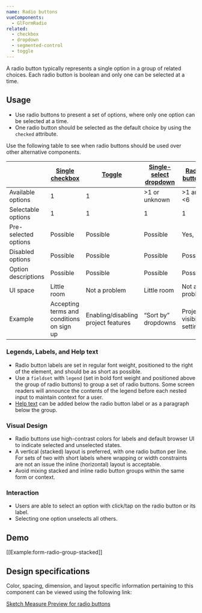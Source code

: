 ```yaml
---
name: Radio buttons
vueComponents:
  - GlFormRadio
related:
  - checkbox
  - dropdown
  - segmented-control
  - toggle
---
```


A radio button typically represents a single option in a group of related choices. Each radio button is boolean and only one can be selected at a time.

## Usage

- Use radio buttons to present a set of options, where only one option can be selected at a time.
- One radio button should be selected as the default choice by using the `checked` attribute.

Use the following table to see when radio buttons should be used over other alternative components.

|                      | [Single checkbox](/components/checkboxes) | [Toggle](/components/toggle)        | [Single-select dropdown](/components/dropdown) | [Radio buttons](/components/radio-button) | [Segmented control](/components/segmented-control) | [Multiple checkboxes](/components/checkboxes)    | [Multi-select dropdown](/components/dropdowns) |
| -------------------- | ----------------------------------------- | ----------------------------------- | ----------------------------------------------- | ----------------------------------------- | -------------------------------------------------- | ------------------------------------------------ | ---------------------------------------------- |
| Available options    | 1                                         | 1                                   | >1 or unknown                                   | >1 and <6                                 | >1 and <6                                          | >1 and <6                                        | >1 or unknown                                  |
| Selectable options   | 1                                         | 1                                   | 1                                               | 1                                         | 1                                                  | >1 or even all                                   | >1 or even all                                 |
| Pre-selected options | Possible                                  | Possible                            | Possible                                        | Yes, 1                                    | Yes, 1                                             | Possible                                         | Possible                                       |
| Disabled options     | Possible                                  | Possible                            | Possible                                        | Possible                                  | No                                                 | Possible                                         | Possible                                       |
| Option descriptions  | Possible                                  | Possible                            | Possible                                        | Possible                                  | No                                                 | Possible                                         | Possible                                       |
| UI space             | Little room                               | Not a problem                       | Little room                                     | Not a problem                             | Not a problem                                      | Not a problem                                    | Little room                                    |
| Example              | Accepting terms and conditions on sign up | Enabling/disabling project features | “Sort by” dropdowns                             | Project visibility setting                | 7, 30, 90 days timeframe in analytics dashboards   | Scopes selection in User settings > Applications | Add/remove labels                              |

### Legends, Labels, and Help text

- Radio button labels are set in regular font weight, positioned to the right of the element, and should be as short as possible.
- Use a `fieldset` with `legend` (set in bold font weight and positioned above the group of radio buttons) to group a set of radio buttons. Some screen readers will announce the contents of the legend before each nested input to maintain context for a user.
- [Help text](/components/form#help-text) can be added below the radio button label or as a paragraph below the group.

### Visual Design

- Radio buttons use high-contrast colors for labels and default browser UI to indicate selected and unselected states.
- A vertical (stacked) layout is preferred, with one radio button per line. For sets of two with short labels where wrapping or width constraints are not an issue the inline (horizontal) layout is acceptable.
- Avoid mixing stacked and inline radio button groups within the same form or context.

### Interaction

- Users are able to select an option with click/tap on the radio button or its label.
- Selecting one option unselects all others.

## Demo

[[Example:form-radio-group-stacked]]

## Design specifications

Color, spacing, dimension, and layout specific information pertaining to this component can be viewed using the following link:

[Sketch Measure Preview for radio buttons](https://gitlab-org.gitlab.io/gitlab-design/hosted/design-gitlab-specs/radiobuttons-spec-previews/)
